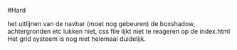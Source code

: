 #Hard

het uitlijnen van de navbar (moet nog gebeuren)
de boxshadow, achtergronden etc lukken niet, css file lijkt niet te reageren op de index.html
Het grid systeem is nog niet helemaal duidelijk. 

